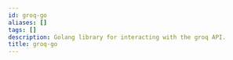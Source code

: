 ```yaml
---
id: groq-go
aliases: []
tags: []
description: Golang library for interacting with the groq API.
title: groq-go
---
```



